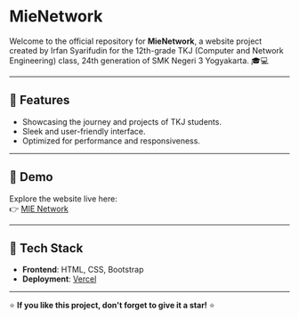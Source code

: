 # MieNetwork  

Welcome to the official repository for **MieNetwork**, a website project created by Irfan Syarifudin for the 12th-grade TKJ (Computer and Network Engineering) class, 24th generation of SMK Negeri 3 Yogyakarta. 🎓💻  

---

## 🌟 Features  
- Showcasing the journey and projects of TKJ students.  
- Sleek and user-friendly interface.  
- Optimized for performance and responsiveness.  

---

## 🚀 Demo  
Explore the website live here:  
👉 [MIE Network](https://mienetwork.vercel.app/)  

---

## 🔧 Tech Stack  
- **Frontend**: HTML, CSS, Bootstrap    
- **Deployment**: [Vercel](https://vercel.com)  

---

⭐ **If you like this project, don't forget to give it a star!** ⭐  

